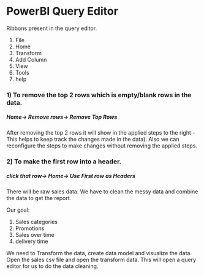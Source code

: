 # PowerBI Query Editor

Ribbons present in the query editor. 
1. File
2. Home
3. Transform
4. Add Column
5. View
6. Tools
7. help

### 1) To remove the top 2 rows which is empty/blank rows in the data.
##### Home-> Remove rows-> Remove Top Rows
After removing the top 2 rows it will show in the applied steps to the right - This helps to keep track the changes made in the data). Also we can reconfigure the steps to make changes without removing the applied steps.

### 2) To make the first row into a header.
##### click that row-> Home-> Use First row as Headers

There will be raw sales data. We have to clean the messy data and combine the data to get the report.

Our goal:
1. Sales categories
2. Promotions
3. Sales over time
4. delivery time

We need to Transform the data, create data model and visualize the data. Open the sales csv file and open the transform data. This will open a query editor for us to do the data cleaning.

